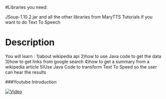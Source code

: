 
#Libraries you need:

JSoup-1.10.2.jar and all the other libraries from MaryTTS Tutorials if you want to do Text To Speech

# Description

You will learn :
1)about wikipedia api
2)how to use Java code to get the data
3)how to get links from google search
4)how to get a summary from a wikipedia article
5)Use Java Code to transform Text To Speed so the user can hear the results

###Youtube Introduction

[![Video](http://img.youtube.com/vi/FhUiMGbKZfM/0.jpg)](https://www.youtube.com/watch?v=FhUiMGbKZfM)
